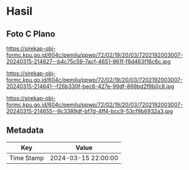 # Hasil

## Foto C Plano

https://sirekap-obj-formc.kpu.go.id/604c/pemilu/ppwp/72/02/19/20/03/7202192003007-20240315-214627--b4c75c59-7acf-4651-961f-f6d463f16c6c.jpg

https://sirekap-obj-formc.kpu.go.id/604c/pemilu/ppwp/72/02/19/20/03/7202192003007-20240315-214641--f26b330f-bec6-427e-99df-869bd2f9b0c8.jpg

https://sirekap-obj-formc.kpu.go.id/604c/pemilu/ppwp/72/02/19/20/03/7202192003007-20240315-214655--9c3389df-bf7d-4ff4-bcc9-53cf9b6932a3.jpg


## Metadata

| Key        | Value               |
| ---------- | ------------------- |
| Time Stamp | 2024-03-15 22:00:00 |



